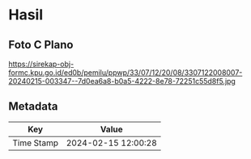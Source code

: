 # Hasil

## Foto C Plano

https://sirekap-obj-formc.kpu.go.id/ed0b/pemilu/ppwp/33/07/12/20/08/3307122008007-20240215-003347--7d0ea6a8-b0a5-4222-8e78-72251c55d8f5.jpg


## Metadata

| Key        | Value               |
| ---------- | ------------------- |
| Time Stamp | 2024-02-15 12:00:28 |



